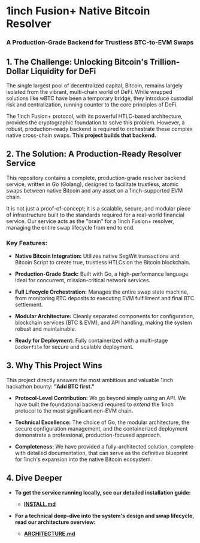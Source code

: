 1inch Fusion+ Native Bitcoin Resolver
=====================================

### A Production-Grade Backend for Trustless BTC-to-EVM Swaps

1\. The Challenge: Unlocking Bitcoin's Trillion-Dollar Liquidity for DeFi
-------------------------------------------------------------------------

The single largest pool of decentralized capital, Bitcoin, remains largely isolated from the vibrant, multi-chain world of DeFi. While wrapped solutions like wBTC have been a temporary bridge, they introduce custodial risk and centralization, running counter to the core principles of DeFi.

The 1inch Fusion+ protocol, with its powerful HTLC-based architecture, provides the cryptographic foundation to solve this problem. However, a robust, production-ready backend is required to orchestrate these complex native cross-chain swaps. **This project builds that backend.**

2\. The Solution: A Production-Ready Resolver Service
-----------------------------------------------------

This repository contains a complete, production-grade resolver backend service, written in Go (Golang), designed to facilitate trustless, atomic swaps between native Bitcoin and any asset on a 1inch-supported EVM chain.

It is not just a proof-of-concept; it is a scalable, secure, and modular piece of infrastructure built to the standards required for a real-world financial service. Our service acts as the "brain" for a 1inch Fusion+ resolver, managing the entire swap lifecycle from end to end.

### Key Features:

-   **Native Bitcoin Integration:** Utilizes native SegWit transactions and Bitcoin Script to create true, trustless HTLCs on the Bitcoin blockchain.

-   **Production-Grade Stack:** Built with Go, a high-performance language ideal for concurrent, mission-critical network services.

-   **Full Lifecycle Orchestration:** Manages the entire swap state machine, from monitoring BTC deposits to executing EVM fulfillment and final BTC settlement.

-   **Modular Architecture:** Cleanly separated components for configuration, blockchain services (BTC & EVM), and API handling, making the system robust and maintainable.

-   **Ready for Deployment:** Fully containerized with a multi-stage `Dockerfile` for secure and scalable deployment.

3\. Why This Project Wins
-------------------------

This project directly answers the most ambitious and valuable 1inch hackathon bounty: **"Add BTC first."**

-   **Protocol-Level Contribution:** We go beyond simply *using* an API. We have built the foundational backend required to *extend* the 1inch protocol to the most significant non-EVM chain.

-   **Technical Excellence:** The choice of Go, the modular architecture, the secure configuration management, and the containerized deployment demonstrate a professional, production-focused approach.

-   **Completeness:** We have provided a fully-architected solution, complete with detailed documentation, that can serve as the definitive blueprint for 1inch's expansion into the native Bitcoin ecosystem.

4\. Dive Deeper
---------------

-   **To get the service running locally, see our detailed installation guide:**

    -   [**INSTALL.md**](https://www.google.com/search?q=./INSTALL.md "null")

-   **For a technical deep-dive into the system's design and swap lifecycle, read our architecture overview:**

    -   [**ARCHITECTURE.md**](https://www.google.com/search?q=./ARCHITECTURE.md "null")